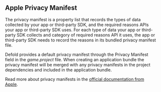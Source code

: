 
## Apple Privacy Manifest

The privacy manifest is a property list that records the types of data collected by your app or third-party SDK, and the required reasons APIs your app or third-party SDK uses. For each type of data your app or third-party SDK collects and category of required reasons API it uses, the app or third-party SDK needs to record the reasons in its bundled privacy manifest file.

Defold provides a default privacy manifest through the Privacy Manifest field in the *game.project* file. When creating an application bundle the privacy manifest will be merged with any privacy manifests in the project dependencies and included in the application bundle.

Read more about privacy manifests in the [official documentation from Apple](https://developer.apple.com/documentation/bundleresources/privacy_manifest_files?language=objc).